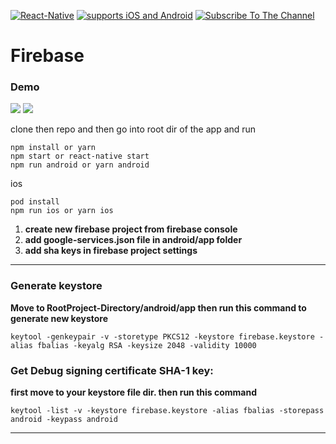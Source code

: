 [![React-Native](https://img.shields.io/badge/React%20Native-333.svg?style=for-the-badge&logo=react&labelColor=4630eb&logoWidth=30&logoColor=fff)](https://reactnative.dev/) [![supports iOS and Android](https://img.shields.io/badge/Getting%20Started-4630EB.svg?style=for-the-badge&labelColor=000)](https://reactnative.dev/docs/getting-started) [![Subscribe To The Channel](https://img.shields.io/badge/Subscribe-red.svg?style=for-the-badge&logo=youtube&labelColor=red&logoWidth=20&logoColor=fff)](https://www.youtube.com/channel/UCC6L3eilEVJhhqiAdepWcng)

# Firebase

### Demo
<p>
<picture>
  <source width="240" media="(prefers-color-scheme: dark)" srcset="https://github.com/vishalpwr/firebase/blob/master/imgs/auth1.png">
  <img src="hhttps://github.com/vishalpwr/firebase/blob/master/imgs/auth1.png">
</picture>
<picture>
  <source width="240" media="(prefers-color-scheme: dark)" srcset="https://github.com/vishalpwr/firebase/blob/master/imgs/auth2.png">
  <img src="hhttps://github.com/vishalpwr/firebase/blob/master/imgs/auth2.png">
</picture>
</p>

clone then repo and then go into root dir of the app and run
```
npm install or yarn
npm start or react-native start
npm run android or yarn android
```
ios
```
pod install
npm run ios or yarn ios
```
1. **create new firebase project from firebase console**
2. **add google-services.json file in android/app folder**
3. **add sha keys in firebase project settings**


____________________________________________________________________
### Generate keystore
**Move to RootProject-Directory/android/app then run this command to generate new keystore**
```
keytool -genkeypair -v -storetype PKCS12 -keystore firebase.keystore -alias fbalias -keyalg RSA -keysize 2048 -validity 10000
```

### Get Debug signing certificate SHA-1 key:
**first move to your keystore file dir. then run this command**
```
keytool -list -v -keystore firebase.keystore -alias fbalias -storepass android -keypass android
```
_____________________________________________________________________